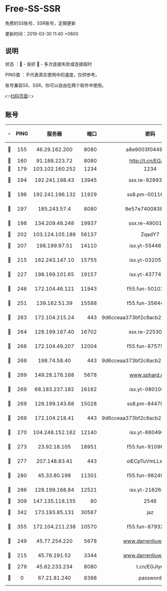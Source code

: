 # Free-SS-SSR

免费的SS账号、SSR账号，定期更新

更新时间：2019-03-30 11:40 +0800

## 说明

状态     ：🙂 - 良好 🙁 - 多次连接失败或连接超时

PING值   ：不代表真实使用中的速度，仅供参考。

账号兼容SS、SSR，你可以自由在两个软件中使用。

👉[扫码页面](https://liesauer.github.io/Free-SS-SSR/)👈

## 账号

|-|PING|服务器|端口|密码|加密方式|区域|
|:----:|:----:|:-----:|-----:|:----:|:----:|:----:|
|🙂|155|46.29.162.200|8080|a8e9003f0449cea5|chacha20-ietf|RU|
|🙂|160|91.188.223.72|8080|http://t.cn/EGJIyrl|rc4-md5|RU|
|🙂|179|103.102.160.252|1234|1234|rc4-md5|JP|
|🙂|194|192.241.198.43|13945|ssx.re-92893313|aes-256-cfb|US|
|🙂|196|192.241.196.132|11929|ss8.pm-00116909|aes-256-cfb|US|
|🙂|197|185.243.57.4|8080|9e57e7400838a01e|chacha20-ietf|US|
|🙂|198|134.209.48.248|19937|ssx.re-49001523|aes-256-cfb|US|
|🙂|202|103.124.105.189|56137|ZqadY7|chacha20|US|
|🙂|207|198.199.97.51|14110|isx.yt-55448216|aes-256-cfb|US|
|🙂|215|162.243.147.10|15755|isx.yt-03205725|aes-256-cfb|US|
|🙂|227|198.199.101.65|19157|isx.yt-43774742|aes-256-cfb|US|
|🙂|246|172.104.46.121|11943|f55.fun-50101204|aes-256-cfb|SG|
|🙂|251|139.162.51.39|15588|f55.fun-35644357|aes-256-cfb|SG|
|🙂|263|172.104.215.24|443|9d6cceaa373bf2c8acb22e60b6a58be6|aes-256-cfb|US|
|🙂|264|128.199.167.40|16702|ssx.re-22530324|aes-256-cfb|SG|
|🙂|266|172.104.49.207|12004|f55.fun-87575174|aes-256-cfb|SG|
|🙂|268|198.74.58.40|443|9d6cceaa373bf2c8acb22e60b6a58be6|aes-256-cfb|US|
|🙂|269|149.28.176.168|5678|www.sphard.com|aes-256-cfb|AU|
|🙂|269|68.183.237.182|16162|isx.yt-08010046|aes-256-cfb|SG|
|🙂|269|128.199.143.68|15028|ss8.pm-84470034|aes-256-cfb|SG|
|🙂|269|172.104.218.41|443|9d6cceaa373bf2c8acb22e60b6a58be6|aes-256-cfb|US|
|🙂|270|104.248.152.162|12140|isx.yt-66049026|aes-256-cfb|SG|
|🙂|273|23.92.18.105|18951|f55.fun-91096122|aes-256-cfb|US|
|🙂|277|207.148.83.41|443|oiECpTuVmLLxk4Ts|aes-256-cfb|AU|
|🙂|280|45.33.80.198|11301|f55.fun-98249734|aes-256-cfb|US|
|🙂|286|128.199.168.84|12521|isx.yt-21626467|aes-256-cfb|SG|
|🙂|309|147.135.118.155|80|2546|chacha20|US|
|🙂|342|173.193.85.131|30587|jaz|aes-256-cfb|US|
|🙂|355|172.104.211.238|10570|f55.fun-87932091|aes-256-cfb|US|
|🙂|249|45.77.254.220|5678|www.darrenliuwei.com|aes-256-cfb|SG|
|🙁|215|45.76.191.52|3344|www.darrenliuwei.com|aes-256-cfb|JP|
|🙁|279|45.62.233.234|8080|t.cn/EGJIyrl|rc4-md5|CA|
|🙁|0|67.21.81.240|8388|password|aes-256-cfb|US|
